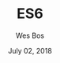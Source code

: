 ---
date: July 02, 2018
title: ES6
author: Wes Bos
link: https://es6.io
description: ES6.io is Wes' in-depth look into ES6 (aka ES2015) and newer versions of JavaScript. Wes Bos really goes in-depth by demonstrating new language constructs and sugar syntax. A training that really sheds a light on modern Javascript.
image: "es6.png"
tags:
- courses
- javascript

# ================================
# ARTICLE TAGS AVAILABLE
# ================================
# - animation
# - code
# - contribution
# - design-tokens
# - figma
# - leadership
# - patterns
# - process
# - sketch
# ================================
---